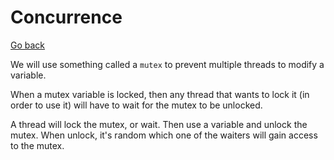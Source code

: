 # Concurrence

[Go back](..)

We will use something called a ``mutex`` to prevent
multiple threads to modify a variable.

When a mutex variable is locked, then any thread that
wants to lock it (in order to use it) will have to wait
for the mutex to be unlocked.

A thread will lock the mutex, or wait. Then use a variable
and unlock the mutex. When unlock, it's random which one
of the waiters will gain access to the mutex.